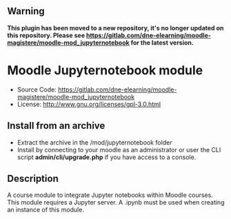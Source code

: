 ## Warning
**This plugin has been moved to a new repository, it's no longer updated on this repository. Please see https://gitlab.com/dne-elearning/moodle-magistere/moodle-mod_jupyternotebook for the latest version.**

# Moodle Jupyternotebook module
- Source Code: https://gitlab.com/dne-elearning/moodle-magistere/moodle-mod_jupyternotebook
- License: http://www.gnu.org/licenses/gpl-3.0.html

## Install from an archive
- Extract the archive in the /mod/jupyternotebook folder
- Install by connecting to your moodle as an administrator or user the CLI script **admin/cli/upgrade.php** if you have access to a console.

## Description

A course module to integrate Jupyter notebooks within Moodle courses. This module requires a Jupyter server. 
A .ipynb must be used when creating an instance of this module.

